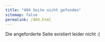 ```yaml
---
title: "404 Seite nicht gefunden"
sitemap: false
permalink: /404.html
---
```

Die angeforderte Seite existiert leider nicht :(

